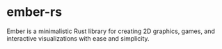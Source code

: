 # ember-rs
Ember is a minimalistic Rust library for creating 2D graphics, games, and interactive visualizations with ease and simplicity.
